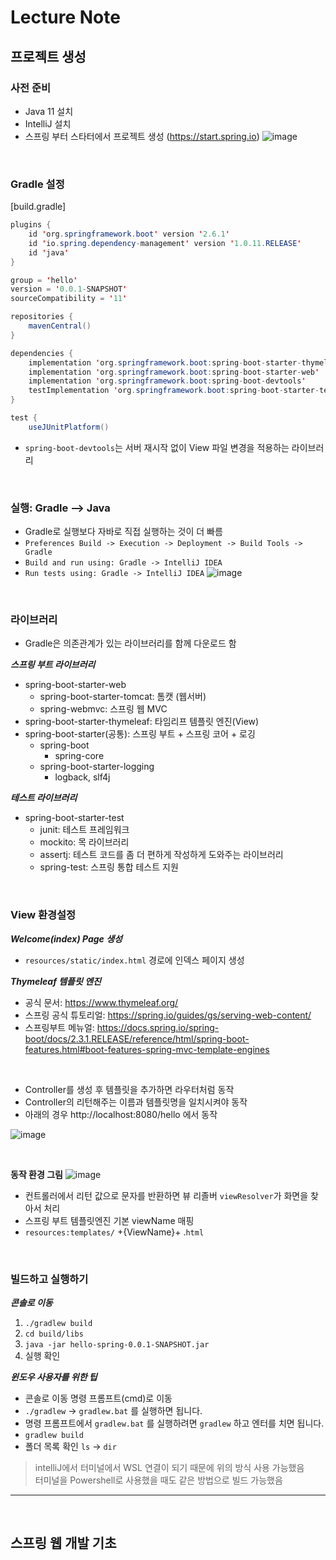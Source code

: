 # Lecture Note

## **프로젝트 생성**

### **사전 준비**

- Java 11 설치
- IntelliJ 설치
- 스프링 부터 스타터에서 프로젝트 생성 (https://start.spring.io)
  ![image](https://user-images.githubusercontent.com/60606025/145352775-233f5c1f-3deb-40b0-a234-4d3056619917.png)

<br>

### **Gradle 설정**

[build.gradle]

```java
plugins {
	id 'org.springframework.boot' version '2.6.1'
	id 'io.spring.dependency-management' version '1.0.11.RELEASE'
	id 'java'
}

group = 'hello'
version = '0.0.1-SNAPSHOT'
sourceCompatibility = '11'

repositories {
	mavenCentral()
}

dependencies {
	implementation 'org.springframework.boot:spring-boot-starter-thymeleaf'
	implementation 'org.springframework.boot:spring-boot-starter-web'
	implementation 'org.springframework.boot:spring-boot-devtools'
	testImplementation 'org.springframework.boot:spring-boot-starter-test'
}

test {
	useJUnitPlatform()
```

- `spring-boot-devtools`는 서버 재시작 없이 View 파일 변경을 적용하는 라이브러리

<br>

### **실행: Gradle --> Java**

- Gradle로 실행보다 자바로 직접 실행하는 것이 더 빠름
- `Preferences Build -> Execution -> Deployment -> Build Tools -> Gradle`
- `Build and run using: Gradle -> IntelliJ IDEA`
- `Run tests using: Gradle -> IntelliJ IDEA`
  ![image](https://user-images.githubusercontent.com/60606025/145353558-b9385d62-8edb-4c64-b37e-3d433d3e388e.png)

<br>

### **라이브러리**

- Gradle은 의존관계가 있는 라이브러리를 함께 다운로드 함

**_스프링 부트 라이브러리_**

- spring-boot-starter-web
  - spring-boot-starter-tomcat: 톰캣 (웹서버)
  - spring-webmvc: 스프링 웹 MVC
- spring-boot-starter-thymeleaf: 타임리프 템플릿 엔진(View)
- spring-boot-starter(공통): 스프링 부트 + 스프링 코어 + 로깅
  - spring-boot
    - spring-core
  - spring-boot-starter-logging
    - logback, slf4j

**_테스트 라이브러리_**

- spring-boot-starter-test
  - junit: 테스트 프레임워크
  - mockito: 목 라이브러리
  - assertj: 테스트 코드를 좀 더 편하게 작성하게 도와주는 라이브러리
  - spring-test: 스프링 통합 테스트 지원

<br>

### **View 환경설정**

**_Welcome(index) Page 생성_**

- `resources/static/index.html` 경로에 인덱스 페이지 생성

**_Thymeleaf 템플릿 엔진_**

- 공식 문서: https://www.thymeleaf.org/
- 스프링 공식 튜토리얼: https://spring.io/guides/gs/serving-web-content/
- 스프링부트 메뉴얼: https://docs.spring.io/spring-boot/docs/2.3.1.RELEASE/reference/html/spring-boot-features.html#boot-features-spring-mvc-template-engines

<br>

- Controller를 생성 후 템플릿을 추가하면 라우터처럼 동작
- Controller의 리턴해주는 이름과 템플릿명을 일치시켜야 동작
- 아래의 경우 http://localhost:8080/hello 에서 동작

![image](https://user-images.githubusercontent.com/60606025/145355318-b7417641-11ac-4910-bcf7-352380a267d4.png)

<br>

**동작 환경 그림**
![image](https://user-images.githubusercontent.com/60606025/145355629-9cfe70ca-5b07-43fc-856e-c4ccdb38edb1.png)

- 컨트롤러에서 리턴 값으로 문자를 반환하면 뷰 리졸버 `viewResolver`가 화면을 찾아서 처리
- 스프링 부트 템플릿엔진 기본 viewName 매핑
- `resources:templates/` +{ViewName}+ .`html`

<br>

### **빌드하고 실행하기**

**_콘솔로 이동_**

1. `./gradlew build`
2. `cd build/libs`
3. `java -jar hello-spring-0.0.1-SNAPSHOT.jar`
4. 실행 확인

**_윈도우 사용자를 위한 팁_**

- 콘솔로 이동 명령 프롬프트(cmd)로 이동
- `./gradlew` -> `gradlew.bat` 를 실행하면 됩니다.
- 명령 프롬프트에서 `gradlew.bat` 를 실행하려면 `gradlew` 하고 엔터를 치면 됩니다.
- `gradlew build`
- 폴더 목록 확인 `ls` -> `dir`

> intelliJ에서 터미널에서 WSL 연결이 되기 때문에 위의 방식 사용 가능했음
> <br>터미널을 Powershell로 사용했을 때도 같은 방법으로 빌드 가능했음

---

<br>

## **스프링 웹 개발 기초**
